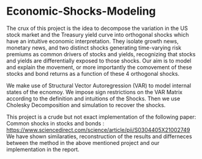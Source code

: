 # Economic-Shocks-Modeling

The crux of this project is the idea to decompose the variation in the US stock market and the Treasury yield curve into orthogonal shocks which have an intuitive economic interpretation. They isolate growth news, monetary news, and two distinct shocks generating time-varying risk premiums as common drivers of stocks and yields, recognizing that stocks and yields are differentially exposed to those shocks. Our aim is to model and explain the movement, or more importantly the comovement of these stocks and bond returns as a function of these 4 orthogonal shocks.

We make use of Structural Vector Autoregression (VAR) to model internal states of the ecnomoy. We impose sign restrictions on the VAR Matrix according to the definition and intuitions of the Shocks. Then we use Cholesky Decomposition and simulation to recover the shocks.

This project is a crude but not exact implementation of the following paper: Common shocks in stocks and bonds : https://www.sciencedirect.com/science/article/pii/S0304405X21002749
We have shown similaraties, reconstruction of the results and differneces between the method in the above mentioned project and our implementation in the report.
